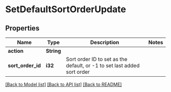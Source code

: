 # SetDefaultSortOrderUpdate

## Properties

Name | Type | Description | Notes
------------ | ------------- | ------------- | -------------
**action** | **String** |  | 
**sort_order_id** | **i32** | Sort order ID to set as the default, or -1 to set last added sort order | 

[[Back to Model list]](../README.md#documentation-for-models) [[Back to API list]](../README.md#documentation-for-api-endpoints) [[Back to README]](../README.md)


